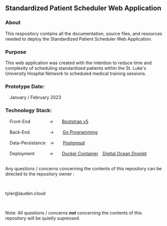 <html>
    <body>
        <h2>Standardized Patient Scheduler Web Application</h2>
        <h3>About</h3>
        <p>This respository contains all the documentation, source files, and resources needed to deploy 
            the Standardized Patient Scheduler Web Application.</p>
        <h3>Purpose</h3>
        <p>This web application was created with the intention to reduce time and complexity of scheduling standardized patients within the St. Luke's University Hospital Network to scheduled medical training sessions.</p>
        <h3>Prototype Date:</h3>
        &#8195;January / February 2023
        <h3>Technology Stack:</h3>
        &#8195;Front-End&#8195;&#8195;&#8195;&#8195; ->&#8195;&#8195;<a href="https://getbootstrap.com/">Bootstrap v5</a></br></br>
        &#8195;Back-End &#8195;&#8195;&#8195;&#8195; ->&#8195;&#8195;<a href="https://go.dev">Go Programming</a></br></br>
        &#8195;Data-Persistance&#8195;->&#8195;&#8195;<a href="https://www.postgresql.org/">Postgresql</a></br></br>
        &#8195;Deployment&#8195;&#8195;&#8195; ->&#8195;&#8195;<a href="https://www.docker.com/">Docker Container</a>&#8195;<a href="https://www.digitalocean.com/products/droplets">Digital Ocean Droplet</a> </br></br>
        <p>Any questions / concerns concerning the contents of this repository can be directed to the repository owner :</p></br> <p>tyler@lauden.cloud</b></p></br>
        <p>Note: All questions / concerns <b><i>not</i></b> concerning the contents of this repository will be quietly supressed.</p>
    </body>
</html>
